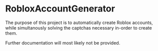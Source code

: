 # RobloxAccountGenerator
 
The purpose of this project is to automatically create Roblox accounts, while simultanously solving the captchas necessary in-order to create them.

Further documentation will most likely not be provided.